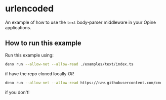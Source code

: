 # urlencoded

An example of how to use the `text` body-parser middleware in your Opine
applications.

## How to run this example

Run this example using:

```bash
deno run --allow-net --allow-read ./examples/text/index.ts
```

if have the repo cloned locally _OR_

```bash
deno run --allow-net --allow-read https://raw.githubusercontent.com/cmorten/opine/main/examples/text/index.ts
```

if you don't!

